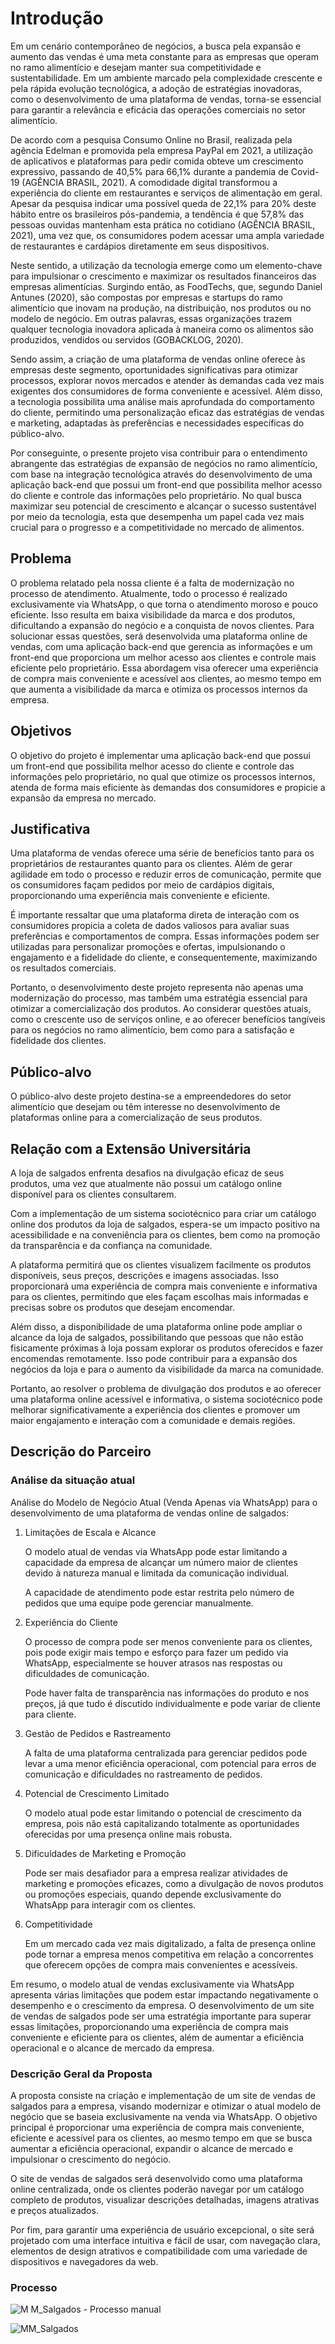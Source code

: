 # Introdução

Em um cenário contemporâneo de negócios, a busca pela expansão e aumento das vendas é uma meta constante para as empresas que operam no ramo alimentício e desejam manter sua competitividade e sustentabilidade. Em um ambiente marcado pela complexidade crescente e pela rápida evolução tecnológica, a adoção de estratégias inovadoras, como o desenvolvimento de uma plataforma de vendas, torna-se essencial para garantir a relevância e eficácia das operações comerciais no setor alimentício.  

De acordo com a pesquisa Consumo Online no Brasil, realizada pela agência Edelman e promovida pela empresa PayPal em 2021, a utilização de aplicativos e plataformas para pedir comida obteve um crescimento expressivo, passando de 40,5% para 66,1% durante a pandemia de Covid-19 (AGÊNCIA BRASIL, 2021). A comodidade digital transformou a experiência do cliente em restaurantes e serviços de alimentação em geral. Apesar da pesquisa indicar uma possível queda de 22,1% para 20% deste hábito entre os brasileiros pós-pandemia, a tendência é que 57,8% das pessoas ouvidas mantenham esta prática no cotidiano (AGÊNCIA BRASIL, 2021), uma vez que, os consumidores podem acessar uma ampla variedade de restaurantes e cardápios diretamente em seus dispositivos. 

Neste sentido, a utilização da tecnologia emerge como um elemento-chave para impulsionar o crescimento e maximizar os resultados financeiros das empresas alimentícias. Surgindo então, as FoodTechs, que, segundo Daniel Antunes (2020), são compostas por empresas e startups do ramo alimentício que inovam na produção, na distribuição, nos produtos ou no modelo de negócio. Em outras palavras, essas organizações trazem qualquer tecnologia inovadora aplicada à maneira como os alimentos são produzidos, vendidos ou servidos (GOBACKLOG, 2020). 

Sendo assim, a criação de uma plataforma de vendas online oferece às empresas deste segmento, oportunidades significativas para otimizar processos, explorar novos mercados e atender às demandas cada vez mais exigentes dos consumidores de forma conveniente e acessível. Além disso, a tecnologia possibilita uma análise mais aprofundada do comportamento do cliente, permitindo uma personalização eficaz das estratégias de vendas e marketing, adaptadas às preferências e necessidades específicas do público-alvo. 

Por conseguinte, o presente projeto visa contribuir para o entendimento abrangente das estratégias de expansão de negócios no ramo alimentício, com base na integração tecnológica através do desenvolvimento de uma aplicação back-end que possui um front-end que possibilita melhor acesso do cliente e controle das informações pelo proprietário. No qual busca maximizar seu potencial de crescimento e alcançar o sucesso sustentável por meio da tecnologia, esta que desempenha um papel cada vez mais crucial para o progresso e a competitividade no mercado de alimentos. 

## Problema

O problema relatado pela nossa cliente é a falta de modernização no processo de atendimento. Atualmente, todo o processo é realizado exclusivamente via WhatsApp, o que torna o atendimento moroso e pouco eficiente. Isso resulta em baixa visibilidade da marca e dos produtos, dificultando a expansão do negócio e a conquista de novos clientes. Para solucionar essas questões, será desenvolvida uma plataforma online de vendas, com uma aplicação back-end que gerencia as informações e um front-end que proporciona um melhor acesso aos clientes e controle mais eficiente pelo proprietário. Essa abordagem visa oferecer uma experiência de compra mais conveniente e acessível aos clientes, ao mesmo tempo em que aumenta a visibilidade da marca e otimiza os processos internos da empresa. 

## Objetivos

O objetivo do projeto é implementar uma aplicação back-end que possui um front-end que possibilita melhor acesso do cliente e controle das informações pelo proprietário, no qual que otimize os processos internos, atenda de forma mais eficiente às demandas dos consumidores e propicie a expansão da empresa no mercado. 

## Justificativa

Uma plataforma de vendas oferece uma série de benefícios tanto para os proprietários de restaurantes quanto para os clientes. Além de gerar agilidade em todo o processo e reduzir erros de comunicação, permite que os consumidores façam pedidos por meio de cardápios digitais, proporcionando uma experiência mais conveniente e eficiente. 

É importante ressaltar que uma plataforma direta de interação com os consumidores propicia a coleta de dados valiosos para avaliar suas preferências e comportamentos de compra. Essas informações podem ser utilizadas para personalizar promoções e ofertas, impulsionando o engajamento e a fidelidade do cliente, e consequentemente, maximizando os resultados comerciais. 

Portanto, o desenvolvimento deste projeto representa não apenas uma modernização do processo, mas também uma estratégia essencial para otimizar a comercialização dos produtos. Ao considerar questões atuais, como o crescente uso de serviços online, e ao oferecer benefícios tangíveis para os negócios no ramo alimentício, bem como para a satisfação e fidelidade dos clientes. 

## Público-alvo

O público-alvo deste projeto destina-se a empreendedores do setor alimentício que desejam ou têm interesse no desenvolvimento de plataformas online para a comercialização de seus produtos. 

## Relação com a Extensão Universitária

A loja de salgados enfrenta desafios na divulgação eficaz de seus produtos, uma vez que atualmente não possui um catálogo online disponível para os clientes consultarem.

Com a implementação de um sistema sociotécnico para criar um catálogo online dos produtos da loja de salgados, espera-se um impacto positivo na acessibilidade e na conveniência para os clientes, bem como na promoção da transparência e da confiança na comunidade.

A plataforma permitirá que os clientes visualizem facilmente os produtos disponíveis, seus preços, descrições e imagens associadas. Isso proporcionará uma experiência de compra mais conveniente e informativa para os clientes, permitindo que eles façam escolhas mais informadas e precisas sobre os produtos que desejam encomendar.

Além disso, a disponibilidade de uma plataforma online pode ampliar o alcance da loja de salgados, possibilitando que pessoas que não estão fisicamente próximas à loja possam explorar os produtos oferecidos e fazer encomendas remotamente. Isso pode contribuir para a expansão dos negócios da loja e para o aumento da visibilidade da marca na comunidade.

Portanto, ao resolver o problema de divulgação dos produtos e ao oferecer uma plataforma online acessível e informativa, o sistema sociotécnico pode melhorar significativamente a experiência dos clientes e promover um maior engajamento e interação com a comunidade e demais regiões.

## Descrição do Parceiro

### Análise da situação atual

Análise do Modelo de Negócio Atual (Venda Apenas via WhatsApp) para o desenvolvimento de uma plataforma de vendas online de salgados: 

1. Limitações de Escala e Alcance 

    O modelo atual de vendas via WhatsApp pode estar limitando a capacidade da empresa de alcançar um número maior de clientes devido à natureza manual e limitada da comunicação individual. 

    A capacidade de atendimento pode estar restrita pelo número de pedidos que uma equipe pode gerenciar manualmente. 

2. Experiência do Cliente 

    O processo de compra pode ser menos conveniente para os clientes, pois pode exigir mais tempo e esforço para fazer um pedido via WhatsApp, especialmente se houver atrasos nas respostas ou dificuldades de comunicação. 

    Pode haver falta de transparência nas informações do produto e nos preços, já que tudo é discutido individualmente e pode variar de cliente para cliente. 

3. Gestão de Pedidos e Rastreamento 

    A falta de uma plataforma centralizada para gerenciar pedidos pode levar a uma menor eficiência operacional, com potencial para erros de comunicação e dificuldades no rastreamento de pedidos. 

4. Potencial de Crescimento Limitado 

    O modelo atual pode estar limitando o potencial de crescimento da empresa, pois não está capitalizando totalmente as oportunidades oferecidas por uma presença online mais robusta. 

5. Dificuldades de Marketing e Promoção 

    Pode ser mais desafiador para a empresa realizar atividades de marketing e promoções eficazes, como a divulgação de novos produtos ou promoções especiais, quando depende exclusivamente do WhatsApp para interagir com os clientes. 

6. Competitividade 

    Em um mercado cada vez mais digitalizado, a falta de presença online pode tornar a empresa menos competitiva em relação a concorrentes que oferecem opções de compra mais convenientes e acessíveis. 

Em resumo, o modelo atual de vendas exclusivamente via WhatsApp apresenta várias limitações que podem estar impactando negativamente o desempenho e o crescimento da empresa. O desenvolvimento de um site de vendas de salgados pode ser uma estratégia importante para superar essas limitações, proporcionando uma experiência de compra mais conveniente e eficiente para os clientes, além de aumentar a eficiência operacional e o alcance de mercado da empresa. 

### Descrição Geral da Proposta 

A proposta consiste na criação e implementação de um site de vendas de salgados para a empresa, visando modernizar e otimizar o atual modelo de negócio que se baseia exclusivamente na venda via WhatsApp. O objetivo principal é proporcionar uma experiência de compra mais conveniente, eficiente e acessível para os clientes, ao mesmo tempo em que se busca aumentar a eficiência operacional, expandir o alcance de mercado e impulsionar o crescimento do negócio. 

O site de vendas de salgados será desenvolvido como uma plataforma online centralizada, onde os clientes poderão navegar por um catálogo completo de produtos, visualizar descrições detalhadas, imagens atrativas e preços atualizados.  

Por fim, para garantir uma experiência de usuário excepcional, o site será projetado com uma interface intuitiva e fácil de usar, com navegação clara, elementos de design atrativos e compatibilidade com uma variedade de dispositivos e navegadores da web. 

### Processo
![M M_Salgados - Processo manual](https://github.com/ICEI-PUC-Minas-PMV-ADS/pmv-ads-2024-1-e5-proj-empext-t5-MM-Salgados/assets/101661631/99023906-0dfd-4d2b-b3a0-1b271a574ccf)

![MM_Salgados](https://github.com/ICEI-PUC-Minas-PMV-ADS/pmv-ads-2024-1-e5-proj-empext-t5-MM-Salgados/assets/101661631/03e41876-c3d8-49a8-8139-8d1a7d0c613d)
